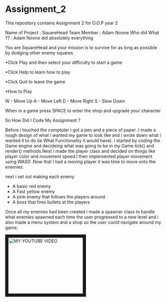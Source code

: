 # Assignment_2
This repository contains Assignment 2 for O.O.P year 2

Name of Project : SquareHead
Team Member : Adam Noone
Who did What ?? : Adam Noone did absolutely everything 


You are SquareHead and your mission is to survive for as long as possible by dodging other enemy squares 


•Click Play and then select your difficulty to start a game 

•Click Help to learn how to play 

•Click Quit to leave the game 


•How to Play 

W - Move Up
A - Move Left
D - Move Right
S - Slow Down
 
When in a game press SPACE to enter the shop and upgrade your character




So How Did I Code My Assignment ?

Before i touched the comptuter i got a pen and a piece of paper .I made a rough design of what i wanted my game to look like and i wrote down what i wanted it to do 
(ie What Functionality it would have). I started by coding the Game engine and decideing what was going to be in my Game tick() and render() methods.Next i made the player class 
and decided on things like player color and movement speed.I then implemented player movement using WASD .Now that I had a moving player it was time to move onto the enemies.

next i set out making each enemy 
- A basic red enemy
- A Fast yellow enemy 
- A pink enemy that follows the players around 
- A boss that fires bullets at the players 

Once all my enemies had been created i made a spawner class to handle what enemies spawned each time the user progressed to a new level and i also made a menu system and a shop 
so the user cuold navigate around my game.




<a href="https://www.youtube.com/watch?v=ZO-9j1Djhq0&feature=youtu.be
" target="_blank"><img src="http://img.youtube.com/vi/vecMCz1eB1s&feature=youtu.be/0.jpg" 
alt="MY YOUTUBE VIDEO" width="240" height="180" border="10" /></a>

